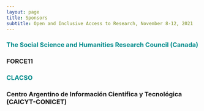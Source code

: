 ```yaml
---
layout: page
title: Sponsors
subtitle: Open and Inclusive Access to Research, November 8-12, 2021
---
```



### <span style="color: DarkCyan;">The Social Science and Humanities Research Council (Canada)</span>
### FORCE11
### <span style="color: DarkCyan;">CLACSO</span>
### Centro Argentino de Información Científica y Tecnológica (CAICYT-CONICET)

